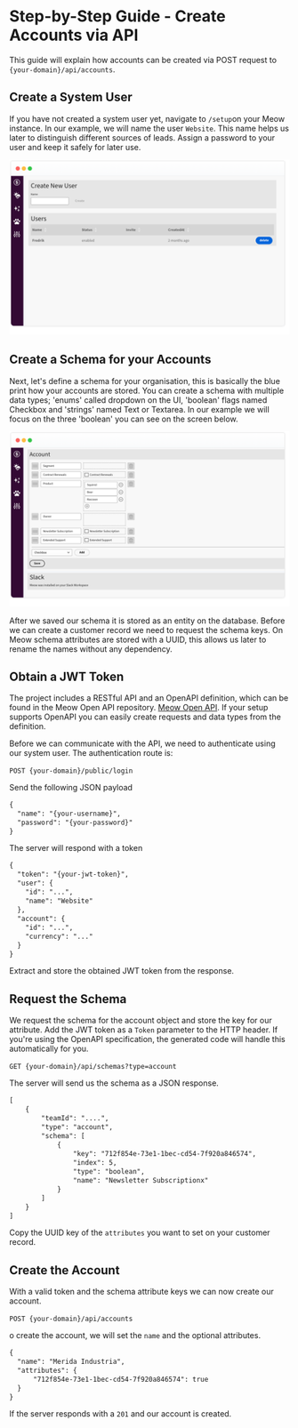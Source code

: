 # Step-by-Step Guide - Create Accounts via API

This guide will explain how accounts can be created via POST request to `{your-domain}/api/accounts`.

## Create a System User

If you have not created a system user yet, navigate to `/setup`on your Meow instance. In our example, we will name the user `Website`. This name helps us later to distinguish different sources of leads. Assign a password to your user and keep it safely for later use.

<img src="create-user.webp" alt="Meow - Create User" width="800">

## Create a Schema for your Accounts

Next, let's define a schema for your organisation, this is basically the blue print how your accounts are stored. You can create a schema with multiple data types; 'enums' called dropdown on the UI, 'boolean' flags named Checkbox and 'strings' named Text or Textarea. In our example we will focus on the three 'boolean' you can see on the screen below.

<img src="create-account-schema.webp" alt="Meow - Create Account Schema" width="800">

After we saved our schema it is stored as an entity on the database. Before we can create a customer record we need to request the schema keys. On Meow schema attributes are stored with a UUID, this allows us later to rename the names without any dependency.

## Obtain a JWT Token

The project includes a RESTful API and an OpenAPI definition, which can be found in the Meow Open API repository. [Meow Open API](https://github.com/nash-md/meow/blob/main/meow-api.yml). If your setup supports OpenAPI you can easily create requests and data types from the definition.

Before we can communicate with the API, we need to authenticate using our system user. The authentication route is:

`POST {your-domain}/public/login`

Send the following JSON payload

```
{
  "name": "{your-username}",
  "password": "{your-password}"
}
```

The server will respond with a token

```
{
  "token": "{your-jwt-token}",
  "user": {
    "id": "...",
    "name": "Website"
  },
  "account": {
    "id": "...",
    "currency": "..."
  }
}
```

Extract and store the obtained JWT token from the response.

## Request the Schema

We request the schema for the account object and store the key for our attribute. Add the JWT token as a `Token` parameter to the HTTP header. If you're using the OpenAPI specification, the generated code will handle this automatically for you.

`GET {your-domain}/api/schemas?type=account`

The server will send us the schema as a JSON response.

```
[
    {
        "teamId": "....",
        "type": "account",
        "schema": [
            {
                "key": "712f854e-73e1-1bec-cd54-7f920a846574",
                "index": 5,
                "type": "boolean",
                "name": "Newsletter Subscriptionx"
            }
        ]
    }
]
```

Copy the UUID key of the `attributes` you want to set on your customer record.

## Create the Account

With a valid token and the schema attribute keys we can now create our account.

`POST {your-domain}/api/accounts`

o create the account, we will set the `name` and the optional attributes.

```
{
  "name": "Merida Industria",
  "attributes": {
      "712f854e-73e1-1bec-cd54-7f920a846574": true
  }
}
```

If the server responds with a `201` and our account is created.
